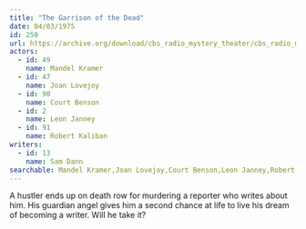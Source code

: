 ```yaml
---
title: "The Garrison of the Dead"
date: 04/03/1975
id: 250
url: https://archive.org/download/cbs_radio_mystery_theater/cbs_radio_mystery_theater-0201-0250.zip/cbs_radio_mystery_theater-0201-0250%2Fcbsrmt_0250_the_garrison_of_the_dead.mp3
actors:  
  - id: 49
    name: Mandel Kramer  
  - id: 47
    name: Joan Lovejoy  
  - id: 90
    name: Court Benson  
  - id: 2
    name: Leon Janney  
  - id: 91
    name: Robert Kaliban
writers:  
  - id: 13
    name: Sam Dann
searchable: Mandel Kramer,Joan Lovejoy,Court Benson,Leon Janney,Robert Kaliban Sam Dann
---
```

A hustler ends up on death row for murdering a reporter who writes about him. His guardian angel gives him a second chance at life to live his dream of becoming a writer. Will he take it?
